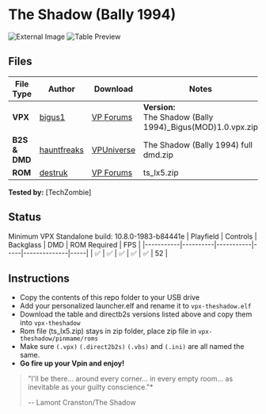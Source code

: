 # The Shadow (Bally 1994)

![External Image](https://github.com/LegendsUnchained/vpx-standalone-alp4k/blob/main/external/vpx-theshadow/vpx-theshadow.png?raw=true)
![Table Preview](https://github.com/LegendsUnchained/vpx-standalone-alp4k/blob/main/external/vpx-theshadow/vpx-theshadow-table.jpeg?raw=true)


## Files
| File Type | Author | Download | Notes | 
|-----------|--------|----------|--------------|
| **VPX** | [bigus1](https://www.vpforums.org/index.php?showuser=107629) | [ VP Forums](https://www.vpforums.org/index.php?app=downloads&showfile=17050) | **Version:** <br />The Shadow (Bally 1994)_Bigus(MOD)1.0.vpx.zip  |
| **B2S & DMD** | [hauntfreaks](https://vpuniverse.com/profile/5216-hauntfreaks/) | [VPUniverse](https://vpuniverse.com/files/file/12214-the-shadow-bally-1994-b2s-with-full-dmd/) | The Shadow (Bally 1994) full dmd.zip |
| **ROM** | [destruk](https://www.vpforums.org/index.php?showuser=5) | [VP Forums](https://www.vpforums.org/index.php?app=downloads&showfile=212) | ts_lx5.zip |


**Tested by:**
[TechZombie]

## Status 

Minimum VPX Standalone build: 10.8.0-1983-b84441e
| Playfield | Controls | Backglass | DMD | ROM Required | FPS | 
|-----------|----------|-----------|-----|--------------|-----|
| :white_check_mark: | :white_check_mark: | :white_check_mark: | :white_check_mark: | :white_check_mark: | 52 |

## Instructions

- Copy the contents of this repo folder to your USB drive
- Add your personalized launcher.elf and rename it to `vpx-theshadow.elf`
- Download the table and directb2s versions listed above and copy them into `vpx-theshadow`
- Rom file (ts_lx5.zip) stays in zip folder, place zip file in `vpx-theshadow/pinmame/roms`
- Make sure `(.vpx)` `(.direct2b2s)` `(.vbs)` and `(.ini)` are all named the same. 
- **Go fire up your Vpin and enjoy!**
> "I'll be there... around every corner... in every empty room... as inevitable as your guilty conscience."*
> 
>  -- Lamont Cranston/The Shadow